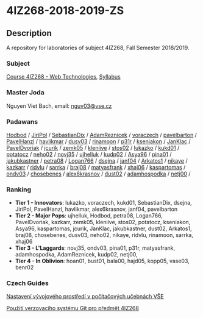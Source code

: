 # 4IZ268-2018-2019-ZS



## Description
A repository for laboratories of subject 4IZ268, Fall Semester 2018/2019.



### Subject
[Course 4IZ268 - Web Technologies](https://insis.vse.cz/auth/katalog/syllabus.pl?odkud=;zobrazit_sklad=0;zobrazit_obdobi=0;obdobi=;predmet=136513;typ=1;jazyk=3;vystup=1;lang=en), [Syllabus](https://github.com/nvbach91/4IZ268-2018-2019-ZS/blob/master/course-syllabus.pdf)



### Master Joda
Nguyen Viet Bach, email: [nguv03@vse.cz](mailto:nguv03@vse.cz)



### Padawans
[Hodbod](https://github.com/Hodbod) / [JiriPol](https://github.com/JiriPol) / [SebastianDix](https://github.com/SebastianDix) / [AdamReznicek](https://github.com/AdamReznicek) / [voraczech](https://github.com/voraczech) / [pavelbarton](https://github.com/pavelbarton) / [PavelHanzl](https://github.com/PavelHanzl) / [havlikmar](https://github.com/havlikmar) / [dusv03](https://github.com/dusv03) / [rinamoon](https://github.com/rinamoon) / [p31r](https://github.com/p31r) / [kseniakon](https://github.com/kseniakon) / [JanKlac](https://github.com/JanKlac) / [PavelDvoriak](https://github.com/PavelDvoriak) / [jcurik](https://github.com/jcurik) / [zemk05](https://github.com/zemk05) / [kleniive](https://github.com/kleniive) / [stos02](https://github.com/stos02) / [lukazko](https://github.com/lukazko) / [kukd01](https://github.com/kukd01) / [potatocz](https://github.com/potatocz) / [neho02](https://github.com/neho02) / [novj35](https://github.com/novj35) / [ujhelluk](https://github.com/ujhelluk) / [kudp02](https://github.com/kudp02) / [Asya96](https://github.com/Asya96) / [pina01](https://github.com/pina01) / [jakubkastner](https://github.com/jakubkastner) / [petra08](https://github.com/petra08) / [Logan766](https://github.com/Logan766) / [dsejna](https://github.com/dsejna) / [janf04](https://github.com/janf04) / [Arkatos1](https://github.com/Arkatos1) / [nikaye](https://github.com/nikaye) / [kazkarr](https://github.com/kazkarr) / [ridvlu](https://github.com/ridvlu) / [sarrka](https://github.com/sarrka) / [braj08](https://github.com/braj08) / [matyasfrank](https://github.com/matyasfrank) / [xhaj06](https://github.com/xhaj06) / [kaspartomas](https://github.com/kaspartomas) / [ondv03](https://github.com/ondv03) / [chosebenes](https://github.com/chosebenes) / [alex6krasnov](https://github.com/alex6krasnov) / [dust02](https://github.com/dust02) / [adamhospodka](https://github.com/adamhospodka) / [netj00](https://github.com/netj00) /



### Ranking
- **Tier 1 - Innovators**: lukazko, voraczech, kukd01, SebastianDix, dsejna, JiriPol, PavelHanzl, havlikmar, alex6krasnov, janf04, pavelbarton
- **Tier 2 - Major Pops**: ujhelluk, Hodbod, petra08, Logan766, PavelDvoriak, kazkarr, zemk05, kleniive, stos02, potatocz, kseniakon, Asya96, kaspartomas, jcurik, JanKlac, jakubkastner, dust02, Arkatos1, braj08, chosebenes, dusv03, neho02, nikaye, ridvlu, rinamoon, sarrka, xhaj06
- **Tier 3 - L'Laggards**: novj35, ondv03, pina01, p31r, matyasfrank, adamhospodka, AdamReznicek, kudp02, netj00,
- **Tier 4 - In Oblivion**: hoan01, bust01, bala00, hajd05, kopp05, vase03, benr02



### Czech Guides
[Nastavení vývojového prostředí v počítačových učebnách VŠE](https://github.com/nvbach91/4IZ268-2018-2019-ZS/blob/master/guide-uep)

[Použití verzovacího systému Git pro předmět 4IZ268](https://github.com/nvbach91/4IZ268-2018-2019-ZS/blob/master/guide-git)


